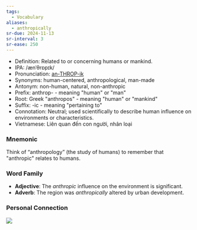 ```yaml
---
tags:
  - Vocabulary
aliases:
  - anthropically
sr-due: 2024-11-13
sr-interval: 3
sr-ease: 250
---
```


- Definition: Related to or concerning humans or mankind.
- IPA: /ænˈθrɒpɪk/
- Pronunciation: [an-THROP-ik](https://www.google.com/search?q=how+to+pronounce+anthropic)
- Synonyms: human-centered, anthropological, man-made
- Antonym: non-human, natural, non-anthropic
- Prefix: anthrop- - meaning "human" or "man"
- Root: Greek "anthropos" - meaning "human" or "mankind"
- Suffix: -ic - meaning "pertaining to"
- Connotation: Neutral; used scientifically to describe human influence on environments or characteristics.
- Vietnamese: Liên quan đến con người, nhân loại

### Mnemonic

Think of “anthropology” (the study of humans) to remember that "anthropic" relates to humans.

### Word Family

- **Adjective**: The *anthropic* influence on the environment is significant.
- **Adverb**: The region was *anthropically* altered by urban development.

### Personal Connection

![](https://image.bnews.vn/MediaUpload/Org/2023/09/22/acrvxozufnkw7j4e3z2z7n4aq4-20230922154243.jpg)

